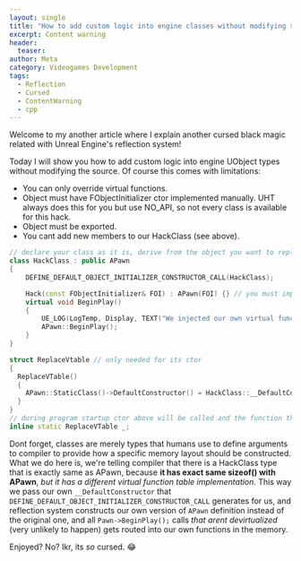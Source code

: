```yaml
---
layout: single
title: "How to add custom logic into engine classes without modifying source code of UE5"
excerpt: Content warning
header:
  teaser: 
author: Meta
category: Videogames Development
tags:
  - Reflection
  - Cursed
  - ContentWarning
  - cpp
---
```


Welcome to my another article where I explain another cursed black magic related with Unreal Engine's reflection system!

Today I will show you how to add custom logic into engine UObject types without modifying the source. Of course this comes with limitations:
- You can only override virtual functions.
- Object must have FObjectInitializer ctor implemented manually. UHT always does this for you but use NO_API, so not every class is available for this hack.
- Object must be exported.
- You cant add new members to our HackClass (see above).

```cpp
// declare your class as it is, derive from the object you want to replace its virtual function table:
class HackClass : public APawn
{
    DEFINE_DEFAULT_OBJECT_INITIALIZER_CONSTRUCTOR_CALL(HackClass);

    Hack(const FObjectInitializer& FOI) : APawn(FOI) {} // you must implement FObjectInitializer ctor
    virtual void BeginPlay() 
    {
        UE_LOG(LogTemp, Display, TEXT("We injected our own virtual function table into APawn!!"));
        APawn::BeginPlay();
    }
}

struct ReplaceVtable // only needed for its ctor
{
  ReplaceVTable()
  {
    APawn::StaticClass()->DefaultConstructor() = HackClass::__DefaultConstructor; // replace reflection's ctor
  }
}
// during program startup ctor above will be called and the function that constructs UObjects in a placement new function is replaced so your vtable is replaced too:
inline static ReplaceVTable _; 
```

Dont forget, classes are merely types that humans use to define arguments to compiler to provide how a specific memory layout should be constructed. What we do here is, we're telling compiler that there is a HackClass type that is exactly same as APawn, because **it has exact same sizeof() with APawn**, *but it has a different virtual function table implementation.* This way we pass our own `__DefaultConstructor` that `DEFINE_DEFAULT_OBJECT_INITIALIZER_CONSTRUCTOR_CALL` generates for us, and reflection system constructs our own version of `APawn` definition instead of the original one, and all `Pawn->BeginPlay();` calls *that arent devirtualized* (very unlikely to happen) gets routed into our own functions in the memory.

Enjoyed? No? Ikr, its *so* cursed. 😂
